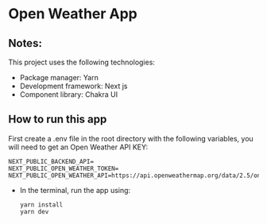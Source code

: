 # Open Weather App
## Notes:
This project uses the following technologies:

- Package manager: Yarn
- Development framework: Next js
- Component library: Chakra UI
## How to run this app

First create a .env file in the root directory with the following variables, you will need to get an Open Weather API KEY:

```
NEXT_PUBLIC_BACKEND_API=
NEXT_PUBLIC_OPEN_WEATHER_TOKEN=
NEXT_PUBLIC_OPEN_WEATHER_API=https://api.openweathermap.org/data/2.5/onecall
```
- In the terminal, run the app using:
  ```
  yarn install
  yarn dev
  ```